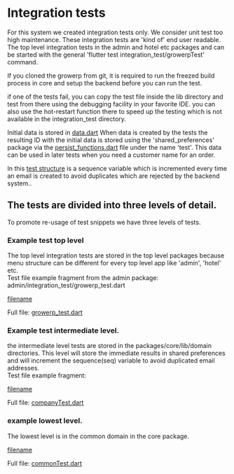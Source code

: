 # Integration tests

For this system we created integration tests only. We consider unit test too high maintenance. These integration tests are 'kind of' end user readable. The top level integration tests in the admin and hotel etc packages and can be started with the general 'flutter test integration_test/growerpTest' command.

If you cloned the growerp from git, it is required to run the freezed build process in core and setup the backend before you can run the test.

if one of the tests fail, you can copy the test file inside the lib directory and test from there using the debugging facility in your favorite IDE. you can also use the hot-restart function there to speed up the testing which is not available in the integration_test directory.


Initial data is stored in [data.dart](https://raw.githubusercontent.com/growerp/growerp/master/packages/core/lib/domains/common/integration_test/data.dart) When data is created by the tests the resulting ID with the initial data is stored using the 'shared_preferences' package via the [persist_functions.dart](https://raw.githubusercontent.com/growerp/growerp/master/packages/core/lib/domains/common/functions/persist_functions.dart) file under the name 'test'. This data can be used in later tests when you need a customer name for an order.

In this [test structure](https://raw.githubusercontent.com/growerp/growerp/master/packages/core/lib/domains/common/models/save_test_model.dart) is a sequence variable which is incremented every time an email is created to avoid duplicates which are rejected by the backend system..


## The tests are divided into three levels of detail.
To promote re-usage of test snippets we have three levels of tests.

### Example test top level
The top level integration tests are stored in the top level packages because menu structure can be different for every top level app like 'admin', 'hotel' etc.  
Test file example fragment from the admin package: admin/integration_test/growerp_test.dart

[filename](https://raw.githubusercontent.com/growerp/growerp/master/packages/admin/integration_test/growerp_test.dart ':include :type=code :fragment=createCompany')

Full file: [growerp_test.dart](https://raw.githubusercontent.com/growerp/growerp/master/packages/admin/integration_test/growerp_test.dart)

### Example test intermediate level.
the intermediate level tests are stored in the packages/core/lib/domain directories. This level will store the immediate results in shared preferences and will increment the sequence(seq) variable to avoid duplicated email addresses.  
Test file example fragment:

[filename](https://raw.githubusercontent.com/growerp/growerp/master/packages/core/lib/domains/users/integration_test/companyTest.dart ':include :type=code :fragment=newCompany')

Full file: [companyTest.dart](https://raw.githubusercontent.com/growerp/growerp/master/packages/core/lib/domains/users/integration_test/companyTest.dart)

### example lowest level.
The lowest level is in the common domain in the core package.

[filename](https://raw.githubusercontent.com/growerp/growerp/master/packages/core/lib/domains/common/integration_test/commonTest.dart ':include :type=code :fragment=lowLevel')

Full file: [commonTest.dart](https://raw.githubusercontent.com/growerp/growerp/master/packages/core/lib/domains/common/integration_test/commonTest.dart)